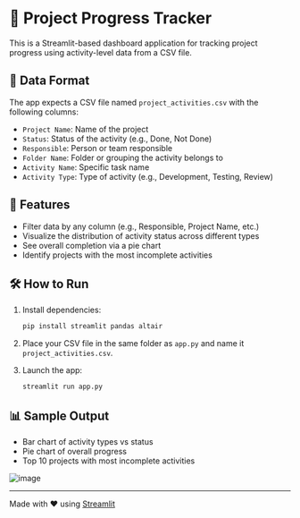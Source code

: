 # 📌 Project Progress Tracker

This is a Streamlit-based dashboard application for tracking project progress using activity-level data from a CSV file.

## 📂 Data Format

The app expects a CSV file named `project_activities.csv` with the following columns:

- `Project Name`: Name of the project
- `Status`: Status of the activity (e.g., Done, Not Done)
- `Responsible`: Person or team responsible
- `Folder Name`: Folder or grouping the activity belongs to
- `Activity Name`: Specific task name
- `Activity Type`: Type of activity (e.g., Development, Testing, Review)

## 🚀 Features

- Filter data by any column (e.g., Responsible, Project Name, etc.)
- Visualize the distribution of activity status across different types
- See overall completion via a pie chart
- Identify projects with the most incomplete activities

## 🛠️ How to Run

1. Install dependencies:
    ```bash
    pip install streamlit pandas altair
    ```

2. Place your CSV file in the same folder as `app.py` and name it `project_activities.csv`.

3. Launch the app:
    ```bash
    streamlit run app.py
    ```

## 📊 Sample Output

- Bar chart of activity types vs status
- Pie chart of overall progress
- Top 10 projects with most incomplete activities

![image](https://github.com/user-attachments/assets/c3f53ec1-db35-4e50-84ae-60a5485f6137)

---

Made with ❤️ using [Streamlit](https://streamlit.io)
